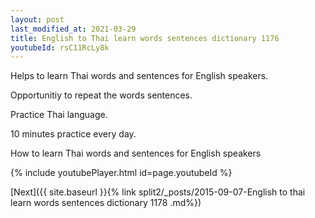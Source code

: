 ```yaml
---
layout: post
last_modified_at: 2021-03-29
title: English to Thai learn words sentences dictionary 1176 
youtubeId: rsC11RcLy8k
---
```

 
 
Helps to learn Thai words and sentences for English speakers.

Opportunitiy to repeat the words sentences. 

Practice Thai language. 
 
10 minutes practice every day. 
 
How to learn Thai words and sentences for English speakers 
 
{% include youtubePlayer.html id=page.youtubeId %}
 
 
[Next]({{ site.baseurl }}{% link  split2/_posts/2015-09-07-English to thai learn words sentences dictionary 1178 .md%})
 
